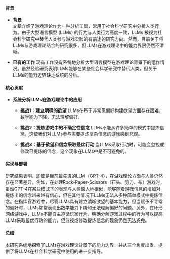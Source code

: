 #### 背景
- **背景**       
    文章介绍了游戏理论作为一种分析工具，常用于社会科学研究中分析人类行为。由于大型语言模型 (LLMs) 的行为与人类行为高度一致，LLMs 被视为社会科学研究中替代人类参与游戏实验的有前途的研究方向。然而，目前关于将LLMs与游戏理论结合的研究很多，但LLMs在游戏理论中的能力界限仍然不清晰。

- **已有的工作**
    现有工作没有系统地分析大型语言模型在游戏理论背景下的运作情况。虽然经验研究表明LLMs能够在某些社会科学研究中替代人类，但关于LLMs的能力边界缺乏系统的分析。

#### 核心贡献
- **系统分析LLMs在游戏理论中的应用**
    - **挑战1：建立明确的欲望**
        LLMs在基于非常见偏好构建欲望方面存在困难，数学能力下降，无法理解偏好。

    - **挑战2：提炼游戏中的不确定性信念**
        LLMs不能从许多简单的模式中提炼信念，这使我们对LLMs参与需要提炼复杂信念的游戏感到悲观。
    - **挑战3：基于欲望和信念采取最优行动**
        当LLMs采取行动时，可能会忽视或修改已提炼的信念，这个现象在LLMs中是不可避免的。

#### 实现与部署
研究结果表明，即使是目前最先进的LLM（GPT-4），在游戏理论方面与人类仍然存在显著差异。例如，在处理Rock-Paper-Scissors（石头、剪刀、布）游戏时，虽然GPT-4在某些模式下的表现与人类惊人地相似，能够随着游戏信息的增加对提炼出的信念越来越有信心，但在其他情况下LLMs无法从多种简单模式中提炼信念。在指挥官游戏中，尽管LLMs具有建立清晰欲望的基本能力，但当赋予不寻常的偏好时，LLMs常常表现出数学能力下降和无法理解偏好的问题。另外，在环形网络游戏中，LLMs不能自主遵循玩家行为，明确分解游戏过程中的行为可以提高LLMs采取最优行动的能力，但忽视或修改提炼信念的现象仍然无法避免。

#### 总结
本研究系统地探索了LLMs在游戏理论背景下的能力边界，并从三个角度出发，提供了将LLMs在社会科学研究中使用的进一步指导。